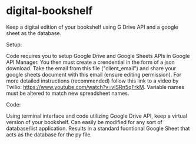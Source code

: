 # digital-bookshelf
Keep a digital edition of your bookshelf using G Drive API and a google sheet as the database.

Setup:

Code requires you to setup Google Drive and Google Sheets APIs in Google API Manager. You then must create a crendential in the form of a json download.
Take the email from this file ("client_email") and share your google sheets document with this email (ensure editing permission).
For more detailed instructions (recommended) follow this link to a video by Twilio: https://www.youtube.com/watch?v=vISRn5qFrkM.
Variable names must be altered to match new spreadsheet names.

Code:

Using terminal interface and code utilizing Google Drive API, keep a virtual version of your bookshelf. Can easily be modified for any sort of database/list application.
Results in a standard fucntional Google Sheet that acts as the database for the py file. 
